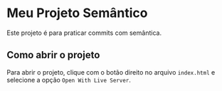 # Meu Projeto Semântico
Este projeto é para praticar commits com semântica.

## Como abrir o projeto
Para abrir o projeto, clique com o botão direito no arquivo `index.html` e selecione a opção `Open With Live Server`.